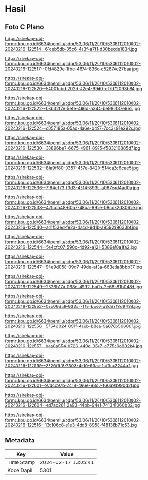 # Hasil

## Foto C Plano

https://sirekap-obj-formc.kpu.go.id/6634/pemilu/pdpr/53/06/11/20/10/5306112010002-20240216-122514--61ceb5db-35c6-4a3f-a7f1-d30becde1834.jpg

https://sirekap-obj-formc.kpu.go.id/6634/pemilu/pdpr/53/06/11/20/10/5306112010002-20240216-122517--0fd4829e-1fbe-4674-836c-c52874e27baa.jpg

https://sirekap-obj-formc.kpu.go.id/6634/pemilu/pdpr/53/06/11/20/10/5306112010002-20240216-122520--54001cbd-202d-42e4-99d0-ef7d72093b84.jpg

https://sirekap-obj-formc.kpu.go.id/6634/pemilu/pdpr/53/06/11/20/10/5306112010002-20240216-122522--08b32f7e-5efe-466d-a344-be980f37e9e2.jpg

https://sirekap-obj-formc.kpu.go.id/6634/pemilu/pdpr/53/06/11/20/10/5306112010002-20240216-122524--d057185a-05ad-4a6e-b497-7cc3491e292c.jpg

https://sirekap-obj-formc.kpu.go.id/6634/pemilu/pdpr/53/06/11/20/10/5306112010002-20240216-122530--33896be7-6675-4961-8975-f583210885d7.jpg

https://sirekap-obj-formc.kpu.go.id/6634/pemilu/pdpr/53/06/11/20/10/5306112010002-20240216-122532--81a9ff80-0357-457e-8420-514ca2c6cae5.jpg

https://sirekap-obj-formc.kpu.go.id/6634/pemilu/pdpr/53/06/11/20/10/5306112010002-20240216-122536--7164ef73-f3d3-4514-893b-a067ead4ad0a.jpg

https://sirekap-obj-formc.kpu.go.id/6634/pemilu/pdpr/53/06/11/20/10/5306112010002-20240216-122538--42fcda48-60a7-48ba-892e-08cd32d3062e.jpg

https://sirekap-obj-formc.kpu.go.id/6634/pemilu/pdpr/53/06/11/20/10/5306112010002-20240216-122540--ad1f53ed-fe2a-4a4d-9d1b-a959299633bf.jpg

https://sirekap-obj-formc.kpu.go.id/6634/pemilu/pdpr/53/06/11/20/10/5306112010002-20240216-122544--5a4cfc07-590c-4d92-a121-5389ef8a1fa2.jpg

https://sirekap-obj-formc.kpu.go.id/6634/pemilu/pdpr/53/06/11/20/10/5306112010002-20240216-122547--94e9d058-09d7-49de-af3a-663eda8bbb37.jpg

https://sirekap-obj-formc.kpu.go.id/6634/pemilu/pdpr/53/06/11/20/10/5306112010002-20240216-122549--2326b17a-068c-4992-ba0b-2c68b81b048d.jpg

https://sirekap-obj-formc.kpu.go.id/6634/pemilu/pdpr/53/06/11/20/10/5306112010002-20240216-122552--05c09da9-933a-4f15-bce9-a3dd8f8d943d.jpg

https://sirekap-obj-formc.kpu.go.id/6634/pemilu/pdpr/53/06/11/20/10/5306112010002-20240216-122556--5754d024-891f-4aeb-b8ea-9a876b566067.jpg

https://sirekap-obj-formc.kpu.go.id/6634/pemilu/pdpr/53/06/11/20/10/5306112010002-20240216-122557--bda8a554-b726-449a-95e7-c775e0a882b4.jpg

https://sirekap-obj-formc.kpu.go.id/6634/pemilu/pdpr/53/06/11/20/10/5306112010002-20240216-122559--2226f6f8-7303-4e10-93aa-1cf3cc2244a2.jpg

https://sirekap-obj-formc.kpu.go.id/6634/pemilu/pdpr/53/06/11/20/10/5306112010002-20240216-122601--97dcc97b-2418-466e-98c0-f66a94990d2f.jpg

https://sirekap-obj-formc.kpu.go.id/6634/pemilu/pdpr/53/06/11/20/10/5306112010002-20240216-122604--ed7ac261-2a93-44bb-94e1-741341060b32.jpg

https://sirekap-obj-formc.kpu.go.id/6634/pemilu/pdpr/53/06/11/20/10/5306112010002-20240216-122516--13c106c8-e1e3-4dd8-8958-f48138b71c53.jpg


## Metadata

| Key        | Value               |
| ---------- | ------------------- |
| Time Stamp | 2024-02-17 13:05:41 |
| Kode Dapil | 5301                |



